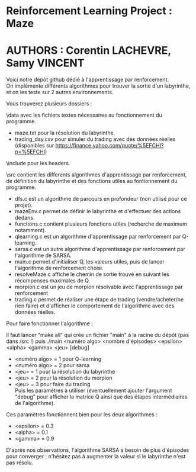 # Reinforcement Learning Project : Maze 
# AUTHORS : Corentin LACHEVRE, Samy VINCENT

Voici notre dépôt github dédié à l'apprentissage par renforcement. \
On implémente différents algorithmes pour trouver la sortie d'un labyrinthe, et on les teste sur 2 autres environnements. 


Vous trouverez plusieurs dossiers : 

\data avec les fichiers textes nécessaires au fonctionnement du programme.
* maze.txt pour la résolution du labyrinthe.
* trading_day.csv pour simuler du trading avec des données réelles (disponibles sur https://finance.yahoo.com/quote/%5EFCHI?p=%5EFCHI)

\include pour les headers.

\src contient les differents algorithmes d'apprentissage par renforcement, de définition du labyrinthe et des fonctions utiles au
fontionnement du programme. 

* dfs.c est un algorithme de parcours en profondeur (non utilisé pour ce projet). 
* mazeEnv.c permet de définir le labyrinthe et d'effectuer des actions dedans. 
* functions.c contient plusieurs fonctions utiles (recherche de maximum notamment). 
* qlearning.c est un algorithme d'apprentissage par renforcement par Q-learning. 
* sarsa.c est un autre algorithme d'apprentissage par renforcement par l'algorithme de SARSA. 
* main.c permet d'initialiser Q, les valeurs utiles, puis de lancer l'algorithme de renforcement choisi. 
* resolveMaze.c affiche le chemin de sortie trouvé en suivant les récompenses maximales de Q. 
* morpion.c est un jeu de morpion résolvable avec l'apprentissage par renforcement
* trading.c permet de réaliser une étape de trading (vendre/acheter/ne rien faire) et d'afficher le comportement de l'algorithme avec des données réelles.


Pour faire fonctionner l'algorithme : 

Il faut lancer "make all" qui crée un fichier "main" à la racine du dépôt (pas dans /src !)
puis ./main <numéro algo> <nombre d'épisodes> \<epsilon\> \<alpha\> \<gamma\> \<jeu\> [debug] 
* <numéro algo> = 1 pour Q-learning 
* <numéro algo> = 2 pour sarsa 
* \<jeu\>  = 1 pour la résolution du labyrinthe  
* \<jeu\>  = 2 pour la résolution du morpion
* \<jeu\>  = 3 pour faire du trading \
Puis les paramètres à utiliser (éventuellement ajouter l'argument "debug" pour afficher la matrice Q ainsi que des étapes intermédiaires de l'algorithme). 

Ces paramètres fonctionnent bien pour les deux algorithmes : 
* \<epsilon\> = 0.3
* \<alpha\> = 0.1
* \<gamma\> = 0.9

D'après nos observations, l'algorithme SARSA a besoin de plus d'épisodes pour converger : n'hésitez pas à augmenter la valeur si le labyrinthe n'est pas résolu.

